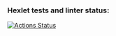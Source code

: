 ### Hexlet tests and linter status:
[![Actions Status](https://github.com/teo11git/frontend-project-lvl3/workflows/hexlet-check/badge.svg)](https://github.com/teo11git/frontend-project-lvl3/actions)